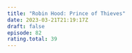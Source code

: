 ```yaml
---
title: "Robin Hood: Prince of Thieves"
date: 2023-03-21T21:19:17Z
draft: false
episode: 82
rating.total: 39
---
```



